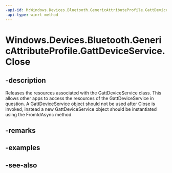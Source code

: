 ----api-id: M:Windows.Devices.Bluetooth.GenericAttributeProfile.GattDeviceService.Close
-api-type: winrt method
---<!-- Method syntaxpublic void Close()--># Windows.Devices.Bluetooth.GenericAttributeProfile.GattDeviceService.Close## -descriptionReleases the resources associated with the GattDeviceService class. This allows other apps to access the resources of the GattDeviceService in question. A GattDeviceService object should not be used after Close is invoked, instead a new GattDeviceService object should be instantiated using the FromIdAsync method.## -remarks## -examples## -see-also